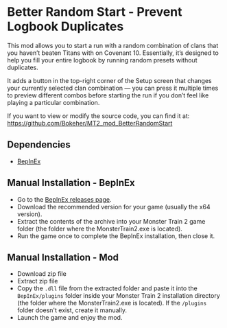# Better Random Start - Prevent Logbook Duplicates

This mod allows you to start a run with a random combination of clans that you haven’t beaten Titans with on Covenant 10. Essentially, it’s designed to help you fill your entire logbook by running random presets without duplicates.

It adds a button in the top-right corner of the Setup screen that changes your currently selected clan combination — you can press it multiple times to preview different combos before starting the run if you don’t feel like playing a particular combination.

If you want to view or modify the source code, you can find it at:  
https://github.com/Bokeher/MT2_mod_BetterRandomStart

## Dependencies
- [BepInEx](https://thunderstore.io/c/monster-train-2/p/BepInEx/BepInExPack/)

## Manual Installation - BepInEx
- Go to the [BepInEx releases page](https://github.com/BepInEx/BepInEx/releases).
- Download the recommended version for your game (usually the x64 version).
- Extract the contents of the archive into your Monster Train 2 game folder (the folder where the MonsterTrain2.exe is located).
- Run the game once to complete the BepInEx installation, then close it.

## Manual Installation - Mod
- Download zip file
- Extract zip file
- Copy the `.dll` file from the extracted folder and paste it into the `BepInEx/plugins` folder inside your Monster Train 2 installation directory (the folder where the MonsterTrain2.exe is located). If the `/plugins` folder doesn't exist, create it manually.
- Launch the game and enjoy the mod.